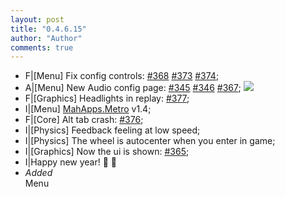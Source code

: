 ```yaml
--- 
layout: post
title: "0.4.6.15"
author: "Author"
comments: true
---
```


* F|[Menu] Fix config controls: <a href="https://github.com/gRally/dev/issues/368">#368</a> <a href="https://github.com/gRally/dev/issues/373">#373</a> <a href="https://github.com/gRally/dev/issues/374">#374</a>;
* A|[Menu] New Audio config page: <a href="https://github.com/gRally/dev/issues/345">#345</a> <a href="https://github.com/gRally/dev/issues/346">#346</a> <a href="https://github.com/gRally/dev/issues/367">#367</a>; <img src="http://i.imgur.com/1OMIuga.png" />
* F|[Graphics] Headlights in replay: <a href="https://github.com/gRally/dev/issues/377">#377</a>;
* I|[Menu] <a href="http://mahapps.com/">MahApps.Metro</a> v1.4;
* F|[Core] Alt tab crash: <a href="https://github.com/gRally/dev/issues/376">#376</a>;
* I|[Physics] Feedback feeling at low speed;
* I|[Physics] The wheel is autocenter when you enter in game;
* I|[Graphics] Now the ui is shown: <a href="https://github.com/gRally/dev/issues/365">#365</a>;
* I|Happy new year! :dizzy: :beers:
* <div class="change-label-container"><em class="change-label change-added">Added</em></div> <div class="change-label-element change-element">Menu</div> 